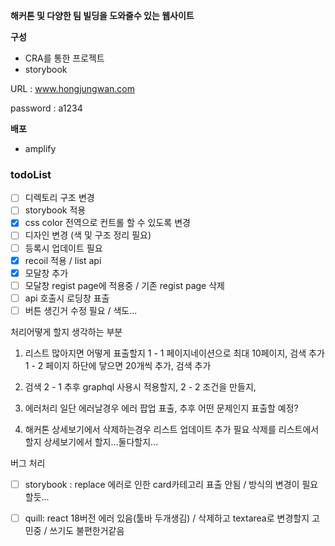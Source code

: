 **해커톤 및 다양한 팀 빌딩을 도와줄수 있는 웹사이트**

**구성**
 - CRA를 통한 프로젝트 
 - storybook

URL : www.hongjungwan.com

password : a1234


**배포** 
 - amplify

### todoList  
- [ ] 디렉토리 구조 변경
- [ ] storybook 적용
- [x] css color 전역으로 컨트롤 할 수 있도록 변경
- [ ] 디자인 변경 (색 및 구조 정리 필요)
- [ ] 등록시 업데이트 필요
- [x] recoil 적용 / list api
- [x] 모달창 추가
- [ ] 모달창 regist page에 적용중 / 기존 regist page 삭제
- [ ] api 호출시 로딩창 표출
- [ ] 버튼 생긴거 수정 필요 / 색도...

처리어떻게 할지 생각하는 부분
1. 리스트 많아지면 어떻게 표출할지
1 - 1 페이지네이션으로 최대 10페이지, 검색 추가
1 - 2 페이지 하단에 닿으면 20개씩 추가, 검색 추가

2. 검색 
2 - 1 추후 graphql 사용시 적용할지,
2 - 2 조건을 만들지,

3. 에러처리
일단 에러날경우 에러 팝업 표출, 추후 어떤 문제인지 표출할 예정?

4. 해커톤 상세보기에서 삭제하는경우 리스트 업데이트 추가 필요
삭제를 리스트에서할지 상세보기에서 할지...둘다할지...


버그 처리
- [ ] storybook : replace 에러로 인한 card카테고리 표출 안됨 / 방식의 변경이 필요할듯...
- [ ] quill: react 18버전 에러 있음(툴바 두개생김) / 삭제하고 textarea로 변경할지 고민중 / 쓰기도 불편한거같음

